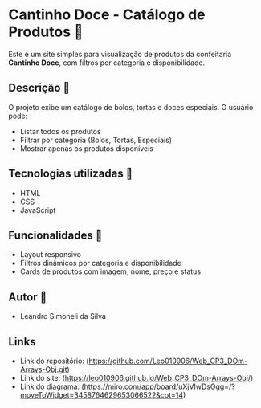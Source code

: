 # Cantinho Doce - Catálogo de Produtos 🍰 

Este é um site simples para visualização de produtos da confeitaria **Cantinho Doce**, com filtros por categoria e disponibilidade.

## Descrição 📄 

O projeto exibe um catálogo de bolos, tortas e doces especiais. O usuário pode:

* Listar todos os produtos
* Filtrar por categoria (Bolos, Tortas, Especiais)
* Mostrar apenas os produtos disponíveis

## Tecnologias utilizadas 🚀

* HTML
* CSS
* JavaScript

## Funcionalidades 🎯 

* Layout responsivo
* Filtros dinâmicos por categoria e disponibilidade
* Cards de produtos com imagem, nome, preço e status


## Autor 🧠 

* Leandro Simoneli da Silva

## Links

* Link do repositório: 
  (https://github.com/Leo010906/Web_CP3_DOm-Arrays-Obj.git)
* Link do site:
  (https://leo010906.github.io/Web_CP3_DOm-Arrays-Obj/)
* Link do diagrama:
  (https://miro.com/app/board/uXjVIwDsGgg=/?moveToWidget=3458764629653066522&cot=14)  


